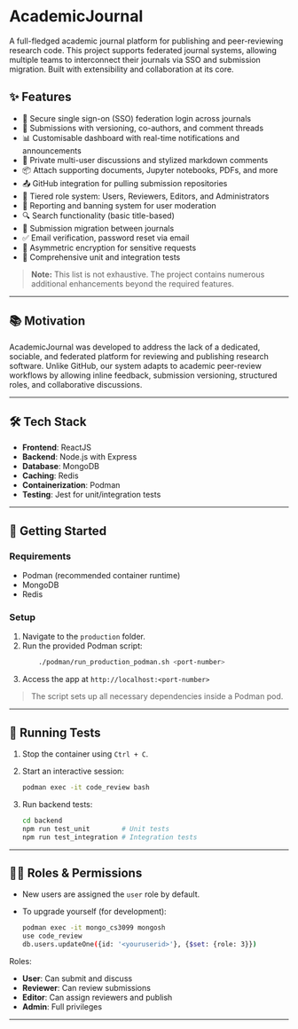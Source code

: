 # AcademicJournal

A full-fledged academic journal platform for publishing and peer-reviewing research code. This project supports federated journal systems, allowing multiple teams to interconnect their journals via SSO and submission migration. Built with extensibility and collaboration at its core.

## ✨ Features

- 🔐 Secure single sign-on (SSO) federation login across journals
- 📝 Submissions with versioning, co-authors, and comment threads
- 📊 Customisable dashboard with real-time notifications and announcements
- 💬 Private multi-user discussions and stylized markdown comments
- 📦 Attach supporting documents, Jupyter notebooks, PDFs, and more
- 📤 GitHub integration for pulling submission repositories
- 🚦 Tiered role system: Users, Reviewers, Editors, and Administrators
- 🚫 Reporting and banning system for user moderation
- 🔍 Search functionality (basic title-based)
- 🔄 Submission migration between journals
- ✅ Email verification, password reset via email
- 🔐 Asymmetric encryption for sensitive requests
- 🧪 Comprehensive unit and integration tests

> **Note:** This list is not exhaustive. The project contains numerous additional enhancements beyond the required features.

---

## 📚 Motivation

AcademicJournal was developed to address the lack of a dedicated, sociable, and federated platform for reviewing and publishing research software. Unlike GitHub, our system adapts to academic peer-review workflows by allowing inline feedback, submission versioning, structured roles, and collaborative discussions.

---

## 🛠️ Tech Stack

- **Frontend**: ReactJS
- **Backend**: Node.js with Express
- **Database**: MongoDB
- **Caching**: Redis
- **Containerization**: Podman
- **Testing**: Jest for unit/integration tests

---

## 🚀 Getting Started

### Requirements

- Podman (recommended container runtime)
- MongoDB
- Redis

### Setup

1. Navigate to the `production` folder.
2. Run the provided Podman script:
   ```bash
       ./podman/run_production_podman.sh <port-number>
   ```
3. Access the app at `http://localhost:<port-number>`

> The script sets up all necessary dependencies inside a Podman pod.

---

## 🧪 Running Tests

1. Stop the container using `Ctrl + C`.
2. Start an interactive session:

   ```bash
   podman exec -it code_review bash
   ```
3. Run backend tests:

   ```bash
   cd backend
   npm run test_unit        # Unit tests
   npm run test_integration # Integration tests
   ```

---

## 🧑‍⚖️ Roles & Permissions

* New users are assigned the `user` role by default.
* To upgrade yourself (for development):

  ```bash
  podman exec -it mongo_cs3099 mongosh
  use code_review
  db.users.updateOne({id: '<youruserid>'}, {$set: {role: 3}})
  ```

Roles:

* **User**: Can submit and discuss
* **Reviewer**: Can review submissions
* **Editor**: Can assign reviewers and publish
* **Admin**: Full privileges

---
